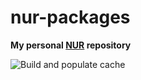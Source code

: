 # nur-packages

**My personal [NUR](https://github.com/nix-community/NUR) repository**

![Build and populate cache](https://github.com/timsueberkrueb/nur-packages/workflows/Build%20and%20populate%20cache/badge.svg)
